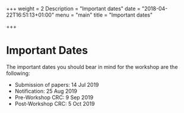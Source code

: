 +++
weight = 2
Description = "Important dates"
date = "2018-04-22T16:51:13+01:00"
menu = "main"
title = "Important dates"

+++

# Important Dates

The important dates you should bear in mind for the workshop are the following:

- Submission of papers:      14 Jul 2019
- Notification:              25 Aug 2019
- Pre-Workshop CRC:           9 Sep 2019   
- Post-Workshop CRC:          5 Oct 2019   
